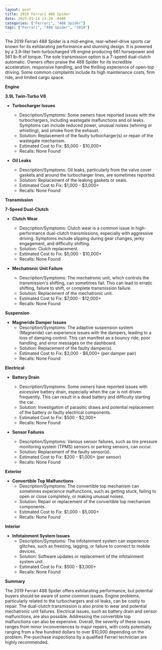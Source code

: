 ```yaml
---
layout: post
title: 2019 Ferrari 488 Spider
date: 2025-03-14 13:29 -0400
categories: ["Ferrari", "488 Spider"]
tags: ["Ferrari", "488 Spider", "2019"]
---
```

The 2019 Ferrari 488 Spider is a mid-engine, rear-wheel-drive sports car known for its exhilarating performance and stunning design. It is powered by a 3.9-liter twin-turbocharged V8 engine producing 661 horsepower and 561 lb-ft of torque. The sole transmission option is a 7-speed dual-clutch automatic. Owners often praise the 488 Spider for its incredible acceleration, responsive handling, and the thrilling experience of open-top driving. Some common complaints include its high maintenance costs, firm ride, and limited cargo space.

**Engine**

**3.9L Twin-Turbo V8**

*   **Turbocharger Issues**
    *   Description/Symptoms: Some owners have reported issues with the turbochargers, including wastegate malfunctions and oil leaks. Symptoms can include reduced power, unusual noises (whining or whistling), and smoke from the exhaust.
    *   Solution: Replacement of the faulty turbocharger(s) or repair of the wastegate mechanism.
    *   Estimated Cost to Fix: $5,000 - $10,000+
    *   Recalls: None Found

*   **Oil Leaks**
    *   Description/Symptoms: Oil leaks, particularly from the valve cover gaskets and around the turbocharger lines, are sometimes reported.
    *   Solution: Replacement of the leaking gaskets or seals.
    *   Estimated Cost to Fix: $1,000 - $3,000+
    *   Recalls: None Found

**Transmission**

**7-Speed Dual-Clutch**

*   **Clutch Wear**
    *   Description/Symptoms: Clutch wear is a common issue in high-performance dual-clutch transmissions, especially with aggressive driving. Symptoms include slipping during gear changes, jerky engagement, and difficulty shifting.
    *   Solution: Clutch replacement.
    *   Estimated Cost to Fix: $5,000 - $10,000+
    *   Recalls: None Found

*   **Mechatronic Unit Failure**
    *   Description/Symptoms: The mechatronic unit, which controls the transmission's shifting, can sometimes fail. This can lead to erratic shifting, failure to shift, or complete transmission failure.
    *   Solution: Replacement of the mechatronic unit.
    *   Estimated Cost to Fix: $7,000 - $12,000+
    *   Recalls: None Found

**Suspension**

*   **Magneride Damper Issues**
    *   Description/Symptoms: The adaptive suspension system (Magneride) can experience issues with the dampers, leading to a loss of damping control. This can manifest as a bouncy ride, poor handling, and error messages on the dashboard.
    *   Solution: Replacement of the faulty damper(s).
    *   Estimated Cost to Fix: $3,000 - $6,000+ (per damper pair)
    *   Recalls: None Found

**Electrical**

*   **Battery Drain**
    *   Description/Symptoms: Some owners have reported issues with excessive battery drain, especially when the car is not driven frequently. This can result in a dead battery and difficulty starting the car.
    *   Solution: Investigation of parasitic draws and potential replacement of the battery or faulty electrical components.
    *   Estimated Cost to Fix: $500 - $2,000+
    *   Recalls: None Found

*   **Sensor Failures**
    *   Description/Symptoms: Various sensor failures, such as tire pressure monitoring system (TPMS) sensors or parking sensors, can occur.
    *   Solution: Replacement of the faulty sensor(s).
    *   Estimated Cost to Fix: $200 - $1,000+ (per sensor)
    *   Recalls: None Found

**Exterior**

*   **Convertible Top Malfunctions**
    *   Description/Symptoms: The convertible top mechanism can sometimes experience malfunctions, such as getting stuck, failing to open or close completely, or making unusual noises.
    *   Solution: Repair or replacement of the convertible top mechanism components.
    *   Estimated Cost to Fix: $1,000 - $5,000+
    *   Recalls: None Found

**Interior**

*   **Infotainment System Issues**
    *   Description/Symptoms: The infotainment system can experience glitches, such as freezing, lagging, or failure to connect to mobile devices.
    *   Solution: Software updates or replacement of the infotainment system unit.
    *   Estimated Cost to Fix: $500 - $3,000+
    *   Recalls: None Found

**Summary**

The 2019 Ferrari 488 Spider offers exhilarating performance, but potential buyers should be aware of some common issues. Engine problems, particularly related to the turbochargers and oil leaks, can be costly to repair. The dual-clutch transmission is also prone to wear and potential mechatronic unit failures. Electrical issues, such as battery drain and sensor malfunctions, are also possible. Addressing the convertible top malfunctions can also be expensive. Overall, the severity of these issues ranges from minor inconveniences to major repairs, with costs potentially ranging from a few hundred dollars to over $10,000 depending on the problem. Pre-purchase inspections by a qualified Ferrari technician are highly recommended.

